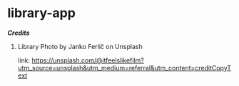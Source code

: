 # library-app

**_Credits_**

1. Library Photo by Janko Ferlič on Unsplash

    link: https://unsplash.com/@itfeelslikefilm?utm_source=unsplash&utm_medium=referral&utm_content=creditCopyText

